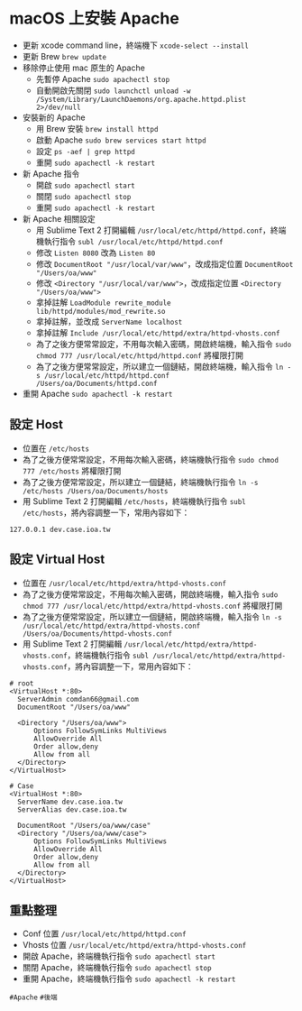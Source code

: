 # macOS 上安裝 Apache
* 更新 xcode command line，終端機下 `xcode-select --install`
* 更新 Brew `brew update`
* 移除停止使用 mac 原生的 Apache
	* 先暫停 Apache `sudo apachectl stop`
	* 自動開啟先關閉 `sudo launchctl unload -w /System/Library/LaunchDaemons/org.apache.httpd.plist 2>/dev/null`
* 安裝新的 Apache
	* 用 Brew 安裝 `brew install httpd`
	* 啟動 Apache `sudo brew services start httpd`
	* 設定 `ps -aef | grep httpd`
	* 重開 `sudo apachectl -k restart`
* 新 Apache 指令
	* 開啟 `sudo apachectl start`
	* 關閉 `sudo apachectl stop`
	* 重開 `sudo apachectl -k restart`
* 新 Apache 相關設定
	* 用 Sublime Text 2 打開編輯 `/usr/local/etc/httpd/httpd.conf`，終端機執行指令 `subl /usr/local/etc/httpd/httpd.conf`
	* 修改 `Listen 8080` 改為 `Listen 80`
	* 修改 `DocumentRoot "/usr/local/var/www"`，改成指定位置 `DocumentRoot "/Users/oa/www"`
	* 修改 `<Directory "/usr/local/var/www">`，改成指定位置 `<Directory "/Users/oa/www">`
	* 拿掉註解 `LoadModule rewrite_module lib/httpd/modules/mod_rewrite.so`
	* 拿掉註解，並改成 `ServerName localhost`
	* 拿掉註解 `Include /usr/local/etc/httpd/extra/httpd-vhosts.conf`
	* 為了之後方便常常設定，不用每次輸入密碼，開啟終端機，輸入指令 `sudo chmod 777 /usr/local/etc/httpd/httpd.conf` 將權限打開
	* 為了之後方便常常設定，所以建立一個鏈結，開啟終端機，輸入指令 `ln -s /usr/local/etc/httpd/httpd.conf /Users/oa/Documents/httpd.conf`
* 重開 Apache `sudo apachectl -k restart`

## 設定 Host
* 位置在 `/etc/hosts`
* 為了之後方便常常設定，不用每次輸入密碼，終端機執行指令 `sudo chmod 777 /etc/hosts` 將權限打開
* 為了之後方便常常設定，所以建立一個鏈結，終端機執行指令 `ln -s /etc/hosts /Users/oa/Documents/hosts`
* 用 Sublime Text 2 打開編輯 `/etc/hosts`，終端機執行指令 `subl /etc/hosts`，將內容調整一下，常用內容如下：

```
127.0.0.1 dev.case.ioa.tw
```

## 設定 Virtual Host
* 位置在 `/usr/local/etc/httpd/extra/httpd-vhosts.conf`
* 為了之後方便常常設定，不用每次輸入密碼，開啟終端機，輸入指令 `sudo chmod 777 /usr/local/etc/httpd/extra/httpd-vhosts.conf` 將權限打開
* 為了之後方便常常設定，所以建立一個鏈結，開啟終端機，輸入指令 `ln -s /usr/local/etc/httpd/extra/httpd-vhosts.conf /Users/oa/Documents/httpd-vhosts.conf`
* 用 Sublime Text 2 打開編輯 `/usr/local/etc/httpd/extra/httpd-vhosts.conf`，終端機執行指令 `subl /usr/local/etc/httpd/extra/httpd-vhosts.conf`，將內容調整一下，常用內容如下：

```
# root
<VirtualHost *:80>
  ServerAdmin comdan66@gmail.com
  DocumentRoot "/Users/oa/www"

  <Directory "/Users/oa/www">
      Options FollowSymLinks MultiViews
      AllowOverride All
      Order allow,deny
      Allow from all
  </Directory>
</VirtualHost>

# Case
<VirtualHost *:80>
  ServerName dev.case.ioa.tw
  ServerAlias dev.case.ioa.tw

  DocumentRoot "/Users/oa/www/case"
  <Directory "/Users/oa/www/case">
      Options FollowSymLinks MultiViews
      AllowOverride All
      Order allow,deny
      Allow from all
  </Directory>
</VirtualHost>
```

## 重點整理
* Conf 位置 `/usr/local/etc/httpd/httpd.conf`
* Vhosts 位置 `/usr/local/etc/httpd/extra/httpd-vhosts.conf`
* 開啟 Apache，終端機執行指令 `sudo apachectl start`
* 關閉 Apache，終端機執行指令 `sudo apachectl stop`
* 重開 Apache，終端機執行指令 `sudo apachectl -k restart`

`#Apache` `#後端`